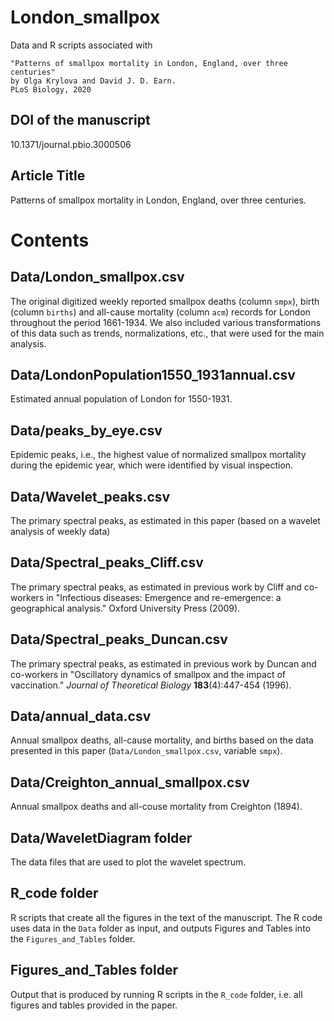 # London_smallpox

Data and R scripts associated with

    "Patterns of smallpox mortality in London, England, over three centuries"
	by Olga Krylova and David J. D. Earn.
    PLoS Biology, 2020

## DOI of the manuscript
10.1371/journal.pbio.3000506

## Article Title
Patterns of smallpox mortality in London, England, over three centuries.

# Contents
## Data/London_smallpox.csv
The original digitized weekly reported smallpox deaths (column `smpx`), birth (column `births`) and all-cause mortality (column `acm`) records for London throughout the period 1661-1934. We also included various transformations of this data such as trends, normalizations, etc., that were used for the main analysis.

## Data/LondonPopulation1550_1931annual.csv
Estimated annual population of London for 1550-1931.

## Data/peaks_by_eye.csv
Epidemic peaks, i.e., the highest value of normalized smallpox mortality during the epidemic year, which were identified by visual inspection.

## Data/Wavelet_peaks.csv
The primary spectral peaks, as estimated in this paper (based on a wavelet analysis of weekly data)

## Data/Spectral_peaks_Cliff.csv
The primary spectral peaks, as estimated in previous work by Cliff and
co-workers in "Infectious diseases: Emergence and re-emergence: a
geographical analysis." Oxford University Press (2009).

## Data/Spectral_peaks_Duncan.csv
The primary spectral peaks, as estimated in previous work by Duncan
and co-workers in "Oscillatory dynamics of smallpox and the impact of
vaccination." _Journal of Theoretical Biology_ **183**(4):447-454 (1996).

## Data/annual_data.csv
Annual smallpox deaths, all-cause mortality, and births based on the data presented in this paper (`Data/London_smallpox.csv`, variable `smpx`). 

## Data/Creighton_annual_smallpox.csv
Annual smallpox deaths and all-couse mortality from Creighton (1894).

## Data/WaveletDiagram folder
The data files that are used to plot the wavelet spectrum. 

## R_code folder
R scripts that create all the figures in the text of the manuscript. The R code uses data in the `Data` folder as input, and outputs Figures and Tables into the `Figures_and_Tables` folder.

## Figures_and_Tables folder
Output that is produced by running R scripts in the `R_code` folder, i.e. all figures and tables provided in the paper.
